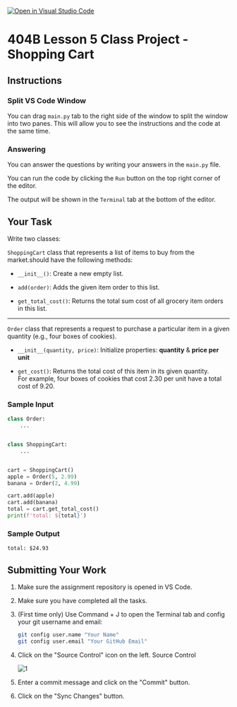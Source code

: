 [![Open in Visual Studio Code](https://classroom.github.com/assets/open-in-vscode-2e0aaae1b6195c2367325f4f02e2d04e9abb55f0b24a779b69b11b9e10269abc.svg)](https://classroom.github.com/online_ide?assignment_repo_id=18471617&assignment_repo_type=AssignmentRepo)
# 404B Lesson 5 Class Project - Shopping Cart

## Instructions

### Split VS Code Window

You can drag `main.py` tab to the right side of the window to split the window into two panes. This will allow you to see the instructions and the code at the same time.

### Answering

You can answer the questions by writing your answers in the `main.py` file.

You can run the code by clicking the `Run` button on the top right corner of the editor.

The output will be shown in the `Terminal` tab at the bottom of the editor.

## Your Task

Write two classes:

`ShoppingCart` class that represents a list of items to buy from the market.should have the following methods:

- `__init__()`: Create a new empty list.

- `add(order)`: Adds the given item order to this list.

- `get_total_cost()`: Returns the total sum cost of all grocery item orders in this list.

---

`Order` class that represents a request to purchase a particular item in a given quantity (e.g., four boxes of cookies).

- `__init__(quantity, price)`: Initialize properties: **quantity** & **price per unit**

- `get_cost()`: Returns the total cost of this item in its given quantity.\
  For example, four boxes of cookies that cost 2.30 per unit have a total cost of 9.20.

### Sample Input

```python
class Order:
    ...


class ShoppingCart:
    ...


cart = ShoppingCart()
apple = Order(5, 2.99)
banana = Order(2, 4.99)

cart.add(apple)
cart.add(banana)
total = cart.get_total_cost()
print(f'total: ${total}')
```

### Sample Output

`total: $24.93`

## Submitting Your Work

1. Make sure the assignment repository is opened in VS Code.

2. Make sure you have completed all the tasks.

3. (First time only)
Use Command + J to open the Terminal tab and config your git username and email:

    ```bash
    git config user.name "Your Name"
    git config user.email "Your GitHub Email"
    ```

4. Click on the "Source Control" icon on the left. Source Control

    ![1](https://github.com/BlueinnoClassroom/404B-L2.1-Template/assets/155412668/2c31026e-c14d-484f-bb9e-dc87189a0216)

5. Enter a commit message and click on the "Commit" button.

6. Click on the "Sync Changes" button.
